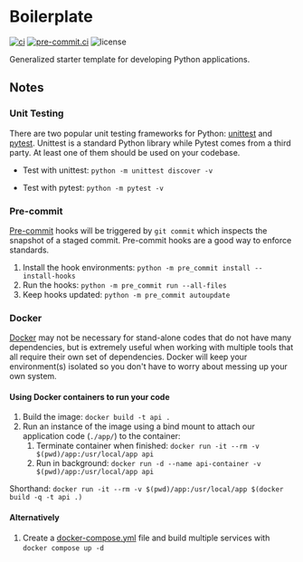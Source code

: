 # Boilerplate

[![ci](https://github.com/geocoug/boilerplate/actions/workflows/ci.yml/badge.svg)](https://github.com/geocoug/boilerplate/actions/workflows/ci.yml)
[![pre-commit.ci](https://results.pre-commit.ci/badge/github/geocoug/boilerplate/main.svg)](https://results.pre-commit.ci/latest/github/geocoug/boilerplate/main)
![license](https://img.shields.io/github/license/geocoug/boilerplate)

Generalized starter template for developing Python applications.

## Notes

### Unit Testing

There are two popular unit testing frameworks for Python: [unittest](https://docs.python.org/3/library/unittest.html) and [pytest](https://docs.pytest.org). Unittest is a standard Python library while Pytest comes from a third party. At least one of them should be used on your codebase.

- Test with unittest: `python -m unittest discover -v`

- Test with pytest: `python -m pytest -v`

### Pre-commit

[Pre-commit](https://pre-commit.com/) hooks will be triggered by `git commit` which inspects the snapshot of a staged commit. Pre-commit hooks are a good way to enforce standards.

1. Install the hook environments: `python -m pre_commit install --install-hooks`
1. Run the hooks: `python -m pre_commit run --all-files`
1. Keep hooks updated: `python -m pre_commit autoupdate`

### Docker

[Docker](https://www.docker.com/) may not be necessary for stand-alone codes that do not have many dependencies, but is extremely useful when working with multiple tools that all require their own set of dependencies. Docker will keep your environment(s) isolated so you don't have to worry about messing up your own system.

#### Using Docker containers to run your code

1. Build the image: `docker build -t api .`
1. Run an instance of the image using a bind mount to attach our application code (`./app/`) to the container:
   1. Terminate container when finished: `docker run -it --rm -v $(pwd)/app:/usr/local/app api`
   1. Run in background: `docker run -d --name api-container -v $(pwd)/app:/usr/local/app api`

Shorthand: `docker run -it --rm -v $(pwd)/app:/usr/local/app $(docker build -q -t api .)`

#### Alternatively

1. Create a [docker-compose.yml](docker-compose.yml) file and build multiple services with `docker compose up -d`

